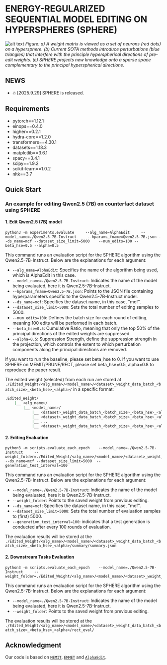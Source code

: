 # ENERGY-REGULARIZED SEQUENTIAL MODEL EDITING ON HYPERSPHERES (SPHERE)


![alt text](resource/sphere_sparse.png)
*Figure: a) A weight matrix is viewed as a set of neurons (red dots) on a hypersphere. (b) Current SOTA methods introduce perturbations (blue triangles) that
interfere with the principle hyperspherical directions of pre-edit weights. (c) SPHERE projects new knowledge onto a sparse space complementary to the principal hyperspherical directions.*


## NEWS
- 🔥 [2025.9.29] SPHERE is released.

## Requirements
- pytorch==1.12.1
- einops==0.4.0
- higher==0.2.1
- hydra-core==1.2.0
- transformers==4.30.1
- datasets==1.18.3
- matplotlib==3.6.1
- spacy==3.4.1
- scipy==1.9.2
- scikit-learn==1.0.2
- nltk==3.7


## Quick Start
### An example for editing Qwen2.5 (7B) on counterfact dataset using SPHERE
#### 1. Edit Qwen2.5 (7B) model 
 
    python3 -m experiments.evaluate     --alg_name=AlphaEdit     --model_name=./Qwen2.5-7B-Instruct     --hparams_fname=Qwen2.5-7B.json --ds_name=mcf --dataset_size_limit=5000    --num_edits=100 --beta_hse=0.5 --alpha=0.5

This command runs an evaluation script for the SPHERE algorithm using the Qwen2.5-7B-Instruct. Below are the explanations for each argument:

- `--alg_name=AlphaEdit`: Specifies the name of the algorithm being used, which is AlphaEdit in this case.
- `--model_name=./Qwen2.5-7B-Instruct`: Indicates the name of the model being evaluated, here it is Qwen2.5-7B-Instruct.
- `--hparams_fname=Qwen2.5-7B.json`: Points to the JSON file containing hyperparameters specific to the Qwen2.5-7B-Instruct model.
- `--ds_name=mcf`: Specifies the dataset name, in this case, "mcf".
- `--dataset_size_limit=5000`: Sets the total number of editing samples to 5000.
- `--num_edits=100`: Defines the batch size for each round of editing, meaning 100 edits will be performed in each batch. 
- `--beta_hse=0.5`: Cumulative Ratio, meaning that only the top 50% of the principal directions of the edited weights are suppressed.
- `--alpha=0.5`: Suppression Strength, define the suppression strength in the projection, which controls the extent to which perturbation components along the principal directions are removed.

If you want to run the baseline, please set beta_hse to 0.
If you want to use SPHERE on MEMIT/PRUNE/RECT, please set beta_hse=0.5, alpha=0.8 to reproduce the paper result.

The edited weight (selected) from each run are stored at `./Edited_Weight/<alg_name>/<model_name>/<dataset>_weight_data_batch_<batch_size>_<beta_hse>_<alpha>/` in a specific format:
```bash
.Edited_Weight/
    |__ <alg_name>/
        |__ <model_name>/
            |__ <dataset>_weight_data_batch_<batch_size>_<beta_hse>_<alpha>
            |__ <dataset>_weight_data_batch_<batch_size>_<beta_hse>_<alpha>
            |__ ...
            |__ <dataset>_weight_data_batch_<batch_size>_<beta_hse>_<alpha>
```

#### 2. Editing Evaluation
 
    python3 -m scripts.evaluate_each_epoch    --model_name=./Qwen2.5-7B-Instruct     --weight_folder=./Edited_Weight/<alg_name>/<model_name>/<dataset>_weight_data_batch_<batch_size>_<beta_hse>_<alpha>/ --ds_name=mcf --dataset_size_limit=5000  --generation_test_interval=100

This command runs an evaluation script for the SPHERE algorithm using the Qwen2.5-7B-Instruct. Below are the explanations for each argument:

- `--model_name=./Qwen2.5-7B-Instruct`: Indicates the name of the model being evaluated, here it is Qwen2.5-7B-Instruct.
- `--weight_folder`: Points to the saved weight from previous editing.
- `--ds_name=mcf`: Specifies the dataset name, in this case, "mcf".
- `--dataset_size_limit=5000`: Sets the total number of evaluation samples to (first) 5000.
- `--generation_test_interval=100`: indicates that a test generation is conducted after every 100 rounds of evaluation.

The evaluation results will be stored at the `./Edited_Weight/<alg_name>/<model_name>/<dataset>_weight_data_batch_<batch_size>_<beta_hse>_<alpha>/summary/summary.json`

#### 2. Downstream Tasks Evaluation
 
    python3 -m scripts.evaluate_each_epoch    --model_name=./Qwen2.5-7B-Instruct     --weight_folder=./Edited_Weight/<alg_name>/<model_name>/<dataset>_weight_data_batch_<batch_size>_<beta_hse>_<alpha>/

This command runs an evaluation script for the SPHERE algorithm using the Qwen2.5-7B-Instruct. Below are the explanations for each argument:

- `--model_name=./Qwen2.5-7B-Instruct`: Indicates the name of the model being evaluated, here it is Qwen2.5-7B-Instruct.
- `--weight_folder`: Points to the saved weight from previous editing.

The evaluation results will be stored at the `./Edited_Weight/<alg_name>/<model_name>/<dataset>_weight_data_batch_<batch_size>_<beta_hse>_<alpha>/rect_eval/`

## Acknowledgment
Our code is based on  [``MEMIT``](https://github.com/kmeng01/memit.git), [``EMMET``](https://github.com/scalable-model-editing/unified-model-editing.git) and [``AlphaEdit``](https://github.com/jianghoucheng/AlphaEdit.git).
